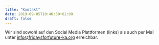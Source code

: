 ```yaml
---
title: "Kontakt"
date: 2019-09-05T10:46:50+02:00
draft: false
---
```

Wir sind sowohl auf den Social Media Plattformen (links) als auch per Mail unter [info@fridaysforfuture-ka.org](mailto:info@fridaysforfuture-ka.org) erreichbar.